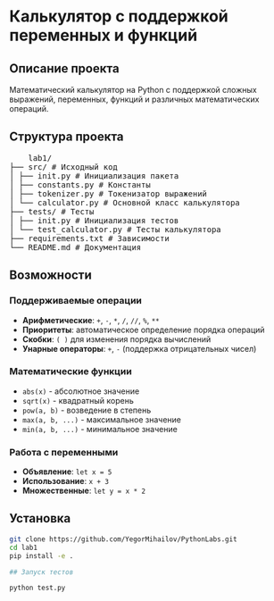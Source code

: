 # Калькулятор с поддержкой переменных и функций

## Описание проекта

Математический калькулятор на Python с поддержкой сложных выражений, переменных, функций и различных математических операций.

## Структура проекта

 <pre>
    lab1/
├── src/ # Исходный код
│ ├── init.py # Инициализация пакета
│ ├── constants.py # Константы
│ ├── tokenizer.py # Токенизатор выражений
│ └── calculator.py # Основной класс калькулятора
├── tests/ # Тесты
│ ├── init.py # Инициализация тестов
│ └── test_calculator.py # Тесты калькулятора
├── requirements.txt # Зависимости
└── README.md # Документация
</pre>

## Возможности

### Поддерживаемые операции

- **Арифметические**: `+`, `-`, `*`, `/`, `//`, `%`, `**`
- **Приоритеты**: автоматическое определение порядка операций
- **Скобки**: `( )` для изменения порядка вычислений
- **Унарные операторы**: `+`, `-` (поддержка отрицательных чисел)

### Математические функции

- `abs(x)` - абсолютное значение
- `sqrt(x)` - квадратный корень
- `pow(a, b)` - возведение в степень
- `max(a, b, ...)` - максимальное значение
- `min(a, b, ...)` - минимальное значение

### Работа с переменными
- **Объявление**: `let x = 5`
- **Использование**: `x + 3`
- **Множественные**: `let y = x * 2`


## Установка

```bash
git clone https://github.com/YegorMihailov/PythonLabs.git
cd lab1
pip install -e .

## Запуск тестов

python test.py

